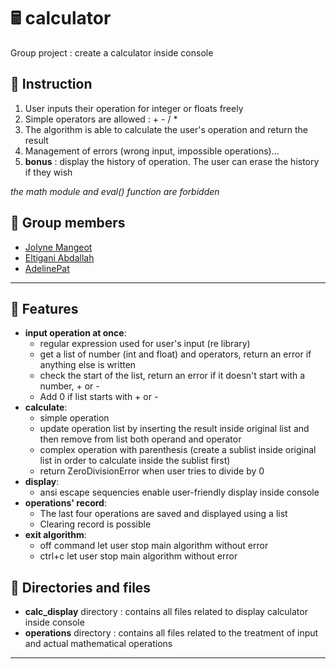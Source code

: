# 🖩 calculator 
<!-- # ✖️➗➕➖🟰 Calculator -->
Group project : create a calculator inside console

## 📝 Instruction 
1. User inputs their operation for integer or floats freely
2. Simple operators are allowed : + - / *
3. The algorithm is able to calculate the user's operation and return the result
4. Management of errors (wrong input, impossible operations)...
5. **bonus** : display the history of operation. The user can erase the history if they wish

*the math module and eval() function are forbidden*

## 👥 Group members
- [Jolyne Mangeot](https://github.com/jolyne-mangeot)
- [Eltigani Abdallah](https://github.com/eltigani-abdallah)
- [AdelinePat](https://github.com/AdelinePat)

---

## 🚀 Features
- **input operation at once**:
  - regular expression used for user's input (re library)
  - get a list of number (int and float) and operators, return an error if anything else is written
  - check the start of the list, return an error if it doesn't start with a number, + or -
  - Add 0 if list starts with + or -
- **calculate**:
  - simple operation
  - update operation list by inserting the result inside original list and then remove from list both operand and operator
  - complex operation with parenthesis (create a sublist inside original list in order to calculate inside the sublist first)
  - return ZeroDivisionError when user tries to divide by 0
- **display**:
  - ansi escape sequencies enable user-friendly display inside console
- **operations' record**:
  - The last four operations are saved and displayed using a list
  - Clearing record is possible
- **exit algorithm**:
  - off command let user stop main algorithm without error
  - ctrl+c let user stop main algorithm without error
  
## 📂 Directories and files
- **calc_display** directory : contains all files related to display calculator inside console
- **operations** directory : contains all files related to the treatment of input and actual mathematical operations
  
---




